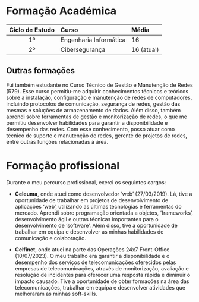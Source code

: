 # Formação Académica

| Ciclo de Estudo | Curso | Média |
| :----------------:| :----- | :----- |
| 1º | Engenharia Informática | 16 |
| 2º | Cibersegurança | 16 (atual) |

## Outras formações

Fui também estudante no Curso Técnico de Gestão e Manutenção de Redes (R79). Esse curso permitiu-me
adquirir conhecimentos técnicos e teóricos sobre a instalação, configuração e manutenção de redes de computadores,
incluindo protocolos de comunicação, segurança de redes, gestão das mesmas e soluções de armazenamento de dados. Além
disso, também aprendi sobre ferramentas de gestão e monitorização de redes, o que me permitiu desenvolver habilidades
para garantir a disponibilidade e desempenho das redes. Com esse conhecimento, posso atuar como técnico de suporte e
manutenção de redes, gerente de projetos de redes, entre outras funções relacionadas à área.

# Formação profissional

Durante o meu percurso profissional, exerci os seguintes cargos:

  - **Celeuma**, onde atuei como desenvolvedor ‘web’ (27/03/2019). Lá, tive a oportunidade de trabalhar em projetos de
  desenvolvimento de aplicações ‘web’, utilizando as últimas tecnologias e ferramentas do mercado. Aprendi sobre
  programação orientada a objetos, ‘frameworks’, desenvolvimento ágil e outras técnicas importantes para o
  desenvolvimento de ‘software’. Além disso, tive a oportunidade de trabalhar em equipa e desenvolver as minhas
  habilidades de comunicação e colaboração.
  
  - **Celfinet**, onde atuei na parte das Operações 24x7 Front-Office (10/07/2023). O meu trabalho era garantir a disponibilidade e o desempenho dos serviços de telecomunicações oferecidos pelas empresas de telecomunicações, através de monitorização, avaliação e resolução de incidentes para oferecer uma resposta rápida e diminuir o impacto causado. Tive a oportunidade de obter formações na área das telecomunicações, trabalhar em equipa e desenvolver atividades que melhoraram as minhas soft-skills.
